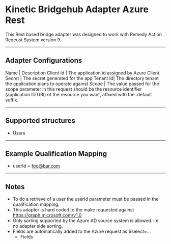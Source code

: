 # Kinetic Bridgehub Adapter Azure Rest

This Rest based bridge adapter was designed to work with Remedy Action Reqeust System version 9.
___
## Adapter Configurations
Name | Description
Client Id | The application id assigned by Azure
Client Secret | The secret generated for the app
Tenant Id| The directory tenant the application plans to operate against
Scope | The value passed for the scope parameter in this request should be the resource identifier (application ID URI) of the resource you want, affixed with the .default suffix.
___
## Supported structures
* Users
___
## Example Qualification Mapping
* userId = foo@bar.com
___
## Notes
* To do a retrieve of a user the userId parameter must be passed in the qualification mapping.
* This adapter is hard coded to the make requested against https://graph.microsoft.com/v1.0
* Only sorting supported by the Azure AD source system is allowed. i.e. no adapter side sorting.
* Fields are automatically added to the Azure request as $select=...
    * Fields